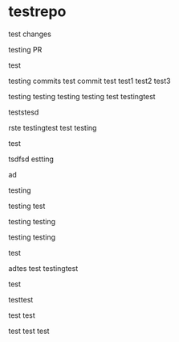 # testrepo

test changes

testing PR

test


testing commits
test commit
test
test1
test2
test3

testing
testing
testing
testing
test
testingtest

teststesd

rste
testingtest
test
testing


test

tsdfsd
estting

ad

testing

testing
test

testing
testing

testing
testing

test

adtes
test
testingtest

test

testtest

test
test

test
test
test
